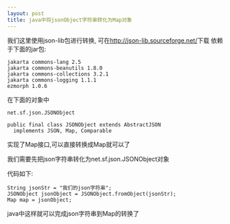 ```yaml
---
layout: post
title: java中将jsonObject字符串转化为Map对象
---
```


我们这里使用json-lib包进行转换,
可在<http://json-lib.sourceforge.net/>下载
依赖于下面的jar包:

    jakarta commons-lang 2.5
    jakarta commons-beanutils 1.8.0
    jakarta commons-collections 3.2.1
    jakarta commons-logging 1.1.1
    ezmorph 1.0.6

在下面的对象中

    net.sf.json.JSONObject

    public final class JSONObject extends AbstractJSON
      implements JSON, Map, Comparable

实现了Map接口,可以直接转换成Map就可以了

我们需要先把json字符串转化为net.sf.json.JSONObject对象

代码如下:

    String jsonStr = "我们的json字符串";
    JSONObject jsonObject = JSONObject.fromObject(jsonStr);
    Map map = jsonObject;

java中这样就可以完成json字符串到Map的转换了